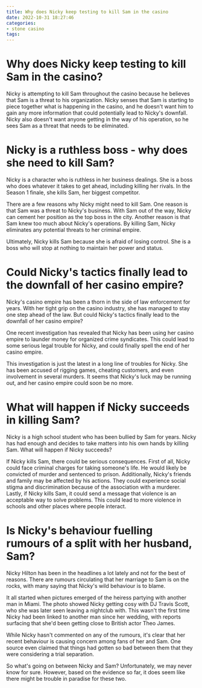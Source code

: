 ```yaml
---
title: Why does Nicky keep testing to kill Sam in the casino
date: 2022-10-31 18:27:46
categories:
- stone casino
tags:
---
```



#  Why does Nicky keep testing to kill Sam in the casino?

Nicky is attempting to kill Sam throughout the casino because he believes that Sam is a threat to his organization. Nicky senses that Sam is starting to piece together what is happening in the casino, and he doesn't want him to gain any more information that could potentially lead to Nicky's downfall. Nicky also doesn't want anyone getting in the way of his operation, so he sees Sam as a threat that needs to be eliminated.

#  Nicky is a ruthless boss - why does she need to kill Sam?

Nicky is a character who is ruthless in her business dealings. She is a boss who does whatever it takes to get ahead, including killing her rivals. In the Season 1 finale, she kills Sam, her biggest competitor.

There are a few reasons why Nicky might need to kill Sam. One reason is that Sam was a threat to Nicky's business. With Sam out of the way, Nicky can cement her position as the top boss in the city. Another reason is that Sam knew too much about Nicky's operations. By killing Sam, Nicky eliminates any potential threats to her criminal empire.

Ultimately, Nicky kills Sam because she is afraid of losing control. She is a boss who will stop at nothing to maintain her power and status.

#  Could Nicky's tactics finally lead to the downfall of her casino empire?

Nicky's casino empire has been a thorn in the side of law enforcement for years. With her tight grip on the casino industry, she has managed to stay one step ahead of the law. But could Nicky's tactics finally lead to the downfall of her casino empire?

One recent investigation has revealed that Nicky has been using her casino empire to launder money for organized crime syndicates. This could lead to some serious legal trouble for Nicky, and could finally spell the end of her casino empire.

This investigation is just the latest in a long line of troubles for Nicky. She has been accused of rigging games, cheating customers, and even involvement in several murders. It seems that Nicky's luck may be running out, and her casino empire could soon be no more.

#  What will happen if Nicky succeeds in killing Sam?

Nicky is a high school student who has been bullied by Sam for years. Nicky has had enough and decides to take matters into his own hands by killing Sam. What will happen if Nicky succeeds?

If Nicky kills Sam, there could be serious consequences. First of all, Nicky could face criminal charges for taking someone's life. He would likely be convicted of murder and sentenced to prison. Additionally, Nicky's friends and family may be affected by his actions. They could experience social stigma and discrimination because of the association with a murderer. Lastly, if Nicky kills Sam, it could send a message that violence is an acceptable way to solve problems. This could lead to more violence in schools and other places where people interact.

#  Is Nicky's behaviour fuelling rumours of a split with her husband, Sam?

Nicky Hilton has been in the headlines a lot lately and not for the best of reasons. There are rumours circulating that her marriage to Sam is on the rocks, with many saying that Nicky's wild behaviour is to blame.

It all started when pictures emerged of the heiress partying with another man in Miami. The photo showed Nicky getting cosy with DJ Travis Scott, who she was later seen leaving a nightclub with. This wasn't the first time Nicky had been linked to another man since her wedding, with reports surfacing that she'd been getting close to British actor Theo James.

While Nicky hasn't commented on any of the rumours, it's clear that her recent behaviour is causing concern among fans of her and Sam. One source even claimed that things had gotten so bad between them that they were considering a trial separation.

So what's going on between Nicky and Sam? Unfortunately, we may never know for sure. However, based on the evidence so far, it does seem like there might be trouble in paradise for these two.